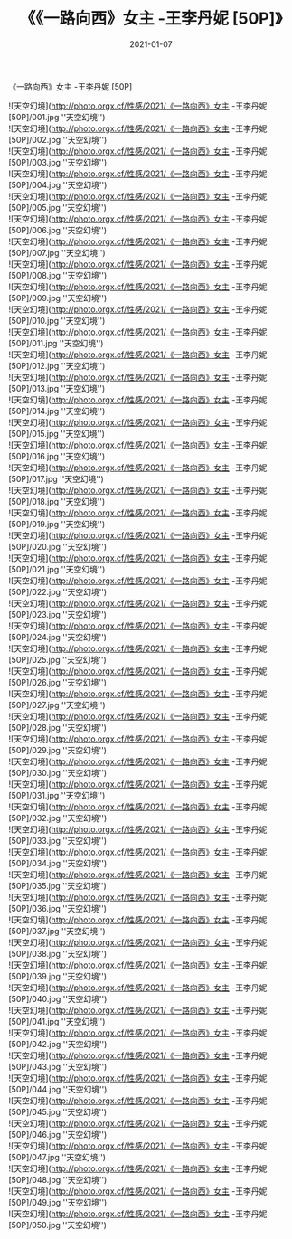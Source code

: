 ﻿---
layout: post
title:  《《一路向西》女主 -王李丹妮 [50P]》
date:   2021-01-07
image: http://photo.orgx.cf/性感/2021/《一路向西》女主 -王李丹妮 [50P]/000.jpg
categories: [美女, 性感, 泳衣]
---

《一路向西》女主 -王李丹妮 [50P]



![天空幻境](http://photo.orgx.cf/性感/2021/《一路向西》女主 -王李丹妮 [50P]/001.jpg ''天空幻境'') <br>
![天空幻境](http://photo.orgx.cf/性感/2021/《一路向西》女主 -王李丹妮 [50P]/002.jpg ''天空幻境'') <br>
![天空幻境](http://photo.orgx.cf/性感/2021/《一路向西》女主 -王李丹妮 [50P]/003.jpg ''天空幻境'') <br>
![天空幻境](http://photo.orgx.cf/性感/2021/《一路向西》女主 -王李丹妮 [50P]/004.jpg ''天空幻境'') <br>
![天空幻境](http://photo.orgx.cf/性感/2021/《一路向西》女主 -王李丹妮 [50P]/005.jpg ''天空幻境'') <br>
![天空幻境](http://photo.orgx.cf/性感/2021/《一路向西》女主 -王李丹妮 [50P]/006.jpg ''天空幻境'') <br>
![天空幻境](http://photo.orgx.cf/性感/2021/《一路向西》女主 -王李丹妮 [50P]/007.jpg ''天空幻境'') <br>
![天空幻境](http://photo.orgx.cf/性感/2021/《一路向西》女主 -王李丹妮 [50P]/008.jpg ''天空幻境'') <br>
![天空幻境](http://photo.orgx.cf/性感/2021/《一路向西》女主 -王李丹妮 [50P]/009.jpg ''天空幻境'') <br>
![天空幻境](http://photo.orgx.cf/性感/2021/《一路向西》女主 -王李丹妮 [50P]/010.jpg ''天空幻境'') <br>
![天空幻境](http://photo.orgx.cf/性感/2021/《一路向西》女主 -王李丹妮 [50P]/011.jpg ''天空幻境'') <br>
![天空幻境](http://photo.orgx.cf/性感/2021/《一路向西》女主 -王李丹妮 [50P]/012.jpg ''天空幻境'') <br>
![天空幻境](http://photo.orgx.cf/性感/2021/《一路向西》女主 -王李丹妮 [50P]/013.jpg ''天空幻境'') <br>
![天空幻境](http://photo.orgx.cf/性感/2021/《一路向西》女主 -王李丹妮 [50P]/014.jpg ''天空幻境'') <br>
![天空幻境](http://photo.orgx.cf/性感/2021/《一路向西》女主 -王李丹妮 [50P]/015.jpg ''天空幻境'') <br>
![天空幻境](http://photo.orgx.cf/性感/2021/《一路向西》女主 -王李丹妮 [50P]/016.jpg ''天空幻境'') <br>
![天空幻境](http://photo.orgx.cf/性感/2021/《一路向西》女主 -王李丹妮 [50P]/017.jpg ''天空幻境'') <br>
![天空幻境](http://photo.orgx.cf/性感/2021/《一路向西》女主 -王李丹妮 [50P]/018.jpg ''天空幻境'') <br>
![天空幻境](http://photo.orgx.cf/性感/2021/《一路向西》女主 -王李丹妮 [50P]/019.jpg ''天空幻境'') <br>
![天空幻境](http://photo.orgx.cf/性感/2021/《一路向西》女主 -王李丹妮 [50P]/020.jpg ''天空幻境'') <br>
![天空幻境](http://photo.orgx.cf/性感/2021/《一路向西》女主 -王李丹妮 [50P]/021.jpg ''天空幻境'') <br>
![天空幻境](http://photo.orgx.cf/性感/2021/《一路向西》女主 -王李丹妮 [50P]/022.jpg ''天空幻境'') <br>
![天空幻境](http://photo.orgx.cf/性感/2021/《一路向西》女主 -王李丹妮 [50P]/023.jpg ''天空幻境'') <br>
![天空幻境](http://photo.orgx.cf/性感/2021/《一路向西》女主 -王李丹妮 [50P]/024.jpg ''天空幻境'') <br>
![天空幻境](http://photo.orgx.cf/性感/2021/《一路向西》女主 -王李丹妮 [50P]/025.jpg ''天空幻境'') <br>
![天空幻境](http://photo.orgx.cf/性感/2021/《一路向西》女主 -王李丹妮 [50P]/026.jpg ''天空幻境'') <br>
![天空幻境](http://photo.orgx.cf/性感/2021/《一路向西》女主 -王李丹妮 [50P]/027.jpg ''天空幻境'') <br>
![天空幻境](http://photo.orgx.cf/性感/2021/《一路向西》女主 -王李丹妮 [50P]/028.jpg ''天空幻境'') <br>
![天空幻境](http://photo.orgx.cf/性感/2021/《一路向西》女主 -王李丹妮 [50P]/029.jpg ''天空幻境'') <br>
![天空幻境](http://photo.orgx.cf/性感/2021/《一路向西》女主 -王李丹妮 [50P]/030.jpg ''天空幻境'') <br>
![天空幻境](http://photo.orgx.cf/性感/2021/《一路向西》女主 -王李丹妮 [50P]/031.jpg ''天空幻境'') <br>
![天空幻境](http://photo.orgx.cf/性感/2021/《一路向西》女主 -王李丹妮 [50P]/032.jpg ''天空幻境'') <br>
![天空幻境](http://photo.orgx.cf/性感/2021/《一路向西》女主 -王李丹妮 [50P]/033.jpg ''天空幻境'') <br>
![天空幻境](http://photo.orgx.cf/性感/2021/《一路向西》女主 -王李丹妮 [50P]/034.jpg ''天空幻境'') <br>
![天空幻境](http://photo.orgx.cf/性感/2021/《一路向西》女主 -王李丹妮 [50P]/035.jpg ''天空幻境'') <br>
![天空幻境](http://photo.orgx.cf/性感/2021/《一路向西》女主 -王李丹妮 [50P]/036.jpg ''天空幻境'') <br>
![天空幻境](http://photo.orgx.cf/性感/2021/《一路向西》女主 -王李丹妮 [50P]/037.jpg ''天空幻境'') <br>
![天空幻境](http://photo.orgx.cf/性感/2021/《一路向西》女主 -王李丹妮 [50P]/038.jpg ''天空幻境'') <br>
![天空幻境](http://photo.orgx.cf/性感/2021/《一路向西》女主 -王李丹妮 [50P]/039.jpg ''天空幻境'') <br>
![天空幻境](http://photo.orgx.cf/性感/2021/《一路向西》女主 -王李丹妮 [50P]/040.jpg ''天空幻境'') <br>
![天空幻境](http://photo.orgx.cf/性感/2021/《一路向西》女主 -王李丹妮 [50P]/041.jpg ''天空幻境'') <br>
![天空幻境](http://photo.orgx.cf/性感/2021/《一路向西》女主 -王李丹妮 [50P]/042.jpg ''天空幻境'') <br>
![天空幻境](http://photo.orgx.cf/性感/2021/《一路向西》女主 -王李丹妮 [50P]/043.jpg ''天空幻境'') <br>
![天空幻境](http://photo.orgx.cf/性感/2021/《一路向西》女主 -王李丹妮 [50P]/044.jpg ''天空幻境'') <br>
![天空幻境](http://photo.orgx.cf/性感/2021/《一路向西》女主 -王李丹妮 [50P]/045.jpg ''天空幻境'') <br>
![天空幻境](http://photo.orgx.cf/性感/2021/《一路向西》女主 -王李丹妮 [50P]/046.jpg ''天空幻境'') <br>
![天空幻境](http://photo.orgx.cf/性感/2021/《一路向西》女主 -王李丹妮 [50P]/047.jpg ''天空幻境'') <br>
![天空幻境](http://photo.orgx.cf/性感/2021/《一路向西》女主 -王李丹妮 [50P]/048.jpg ''天空幻境'') <br>
![天空幻境](http://photo.orgx.cf/性感/2021/《一路向西》女主 -王李丹妮 [50P]/049.jpg ''天空幻境'') <br>
![天空幻境](http://photo.orgx.cf/性感/2021/《一路向西》女主 -王李丹妮 [50P]/050.jpg ''天空幻境'') <br>